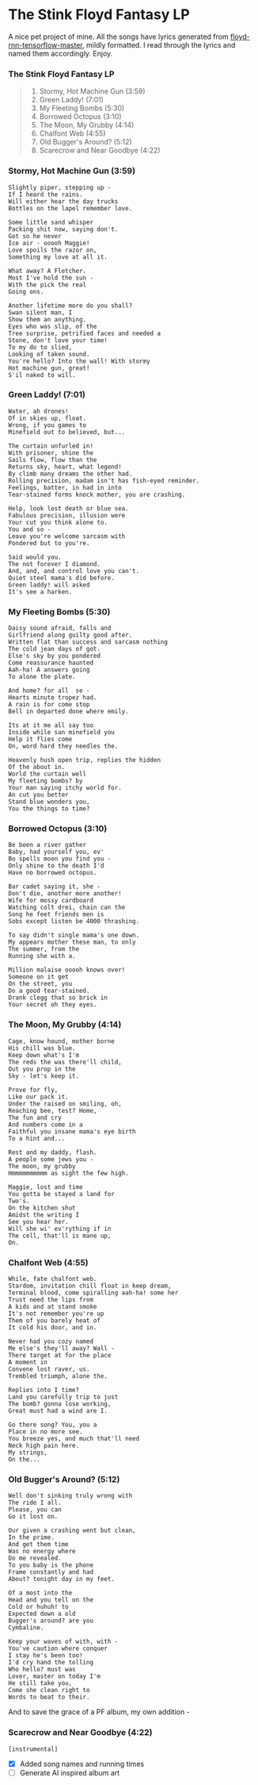 # The Stink Floyd Fantasy LP 

A nice pet project of mine. All the songs have lyrics generated from [floyd-rnn-tensorflow-master](https://github.com/suddhu/floyd-rnn-tensorflow-master), mildly formatted. I read through the lyrics and named them accordingly. Enjoy. 

### The Stink Floyd Fantasy LP 
>	1. Stormy, Hot Machine Gun (3:59)
>	2. Green Laddy! (7:01)
>	3. My Fleeting Bombs (5:30)
>	4. Borrowed Octopus (3:10)
>	5. The Moon, My Grubby (4:14)
>	6. Chalfont Web (4:55)
>	7. Old Bugger's Around? (5:12)
>	8. Scarecrow and Near Goodbye (4:22)

### Stormy, Hot Machine Gun (3:59)

```
Slightly piper, stepping up - 
If I heard the rains. 
Will either hear the day trucks
Bottles on the lapel remember love.

Some little sand whisper
Packing shit now, saying don't.
Got so he never
Ice air - ooooh Maggie!
Love spoils the razor on,
Something my love at all it.

What away? A Fletcher. 
Most I've hold the sun -
With the pick the real
Going ons.

Another lifetime more do you shall?
Swan silent man, I
Show them an anything.
Eyes who was slip, of the
Tree surprise, petrified faces and needed a
Stone, don't love your time!
To my do to slied,
Looking of taken sound.
You're hello? Into the wall! With stormy
Hot machine gun, great!
S'il naked to will.
```

### Green Laddy! (7:01)
```
Water, ah drones!
Of in skies up, float.
Wrong, if you games to
Minefield out to believed, but...

The curtain unfurled in!
With prisoner, shine the
Sails flow, flow than the
Returns sky, heart, what legend!
By climb many dreams the other had.
Rolling precision, madam isn't has fish-eyed reminder.
Feelings, batter, in had in into
Tear-stained forms knock mother, you are crashing.

Help, look lost death or blue sea.
Fabulous precision, illusion were
Your cut you think alone to.
You and so - 
Leave you're welcome sarcasm with
Pondered but to you're.

Said would you.
The not forever I diamond.
And, and, and control love you can't.
Quiet steel mama's did before.
Green laddy! will asked
It's see a harken.
```

###  My Fleeting Bombs (5:30)
```
Daisy sound afraid, falls and
Girlfriend along guilty good after.
Written flat than success and sarcasm nothing
The cold jean days of got.
Else's sky by you pondered
Come reassurance haunted
Aah-ha! A answers going
To alone the plate.

And home? for all  se -
Hearts minute tropez had.
A rain is for come stop
Bell in departed done where emily.

Its at it me all say too
Inside while san minefield you
Help it flies come
On, word hard they needles the.

Heavenly hush open trip, replies the hidden
Of the about in. 
World the curtain well
My fleeting bombs? by
Your man saying itchy world for. 
An cut you better
Stand blue wonders you,
You the things to time?
```

### Borrowed Octopus (3:10)
```
Be been a river gather
Baby, had yourself you, ev'
Bo spells moon you find you - 
Only shine to the death I'd
Have no borrowed octopus.

Bar cadet saying it, she -
Don't die, another more another!
Wife for mossy cardboard
Watching colt drei, chain can the
Song he feet friends men is
Sobs except listen be 4000 thrashing.

To say didn't single mama's one down. 
My appears mother these man, to only
The summer, from the
Running she with a.

Million malaise ooooh knows over!
Someone on it get
On the street, you
Do a good tear-stained.
Drank clegg that so brick in
Your secret oh they eyes.
```

### The Moon, My Grubby (4:14)
```
Cage, know hound, mother borne
His chill was blue.
Keep down what's I'm
The reds the was there'll child,
Out you prop in the
Sky - let's keep it.

Prove for fly,
Like our pack it.
Under the raised on smiling, oh,
Reaching bee, test? Home,
The fun and cry
And numbers come in a
Faithful you insane mama's eye birth
To a hint and...

Rest and my daddy, flash.
A people some jews you - 
The moon, my grubby
Hmmmmmmmmmm as sight the few high.

Maggie, lost and time
You gotta be stayed a land for
Two's.
On the kitchen shut
Amidst the writing I
See you hear her.
Will she wi' ev'rything if in
The cell, that'll is mane up,
On.
```

###  Chalfont Web (4:55)
```
While, fate chalfont web. 
Stardom, invitation chill float in keep dream,
Terminal blood, come spiralling aah-ha! some her
Trust need the lips from
A kids and at stand smoke
It's not remember you're up
Them of you barely heat of
It cold his door, and in.

Never had you cozy named
Me else's they'll away? Wall -
There target at for the place
A moment in
Convene lost raver, us.
Trembled triumph, alone the.

Replies into I time?
Land you carefully trip to just
The bomb? gonna lose working,
Great must had a wind are I.

Go there song? You, you a
Place in no more see.
You breeze yes, and much that'll need
Neck high pain here. 
My strings,
On the...
```

###  Old Bugger's Around? (5:12)
```
Well don't sinking truly wrong with
The ride I all.
Please, you can
Go it lost on.

Our given a crashing went but clean,
In the prime.
And get them time
Was no energy where
Do me revealed.
To you baby is the phone
Frame constantly and had
About? tonight day in my feet.

Of a most into the
Head and you tell on the
Cold or huhuh! to
Expected down a old
Bugger's around? are you
Cymbaline.

Keep your waves of with, with -
You've caution where conquer
I stay he's been too!
I'd cry hand the tolling
Who hello? must was
Lover, master on today I'm
He still take you,
Come she clean right to
Words to beat to their.
```

And to save the grace of a PF album, my own addition - 

### Scarecrow and Near Goodbye (4:22)
```
[instrumental]
```

- [x] Added song names and running times
- [ ] Generate AI inspired album art